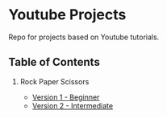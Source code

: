 # Youtube Projects

Repo for projects based on Youtube tutorials.

## Table of Contents

1. Rock Paper Scissors

    * [Version 1 - Beginner](https://dennis-nichols.github.io/youtube_projects/RPS/rps1_dn)
    * [Version 2 - Intermediate](https://dennis-nichols.github.io/youtube_projects/RPS/rps2_dn)
